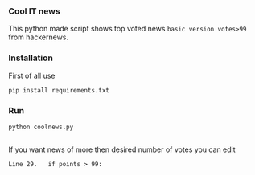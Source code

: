 ### Cool IT news
This python made script shows top voted news `basic version votes>99` from hackernews. 

### Installation
First of all use 

```
pip install requirements.txt
```

### Run

```
python coolnews.py
```

##
If you want news of more then desired number of votes you can edit
```
Line 29.   if points > 99:
```
